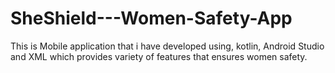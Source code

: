 # SheShield---Women-Safety-App
This is Mobile application that i have developed using, kotlin, Android Studio and XML which provides variety of features that ensures women safety.
